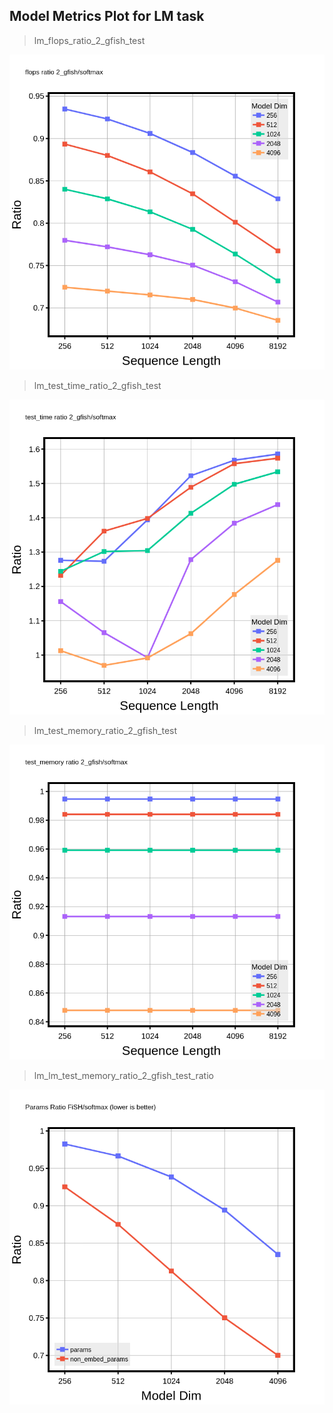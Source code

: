 ## Model Metrics Plot for LM task

> lm_flops_ratio_2_gfish_test

![lm_flops_ratio_2_gfish_test](lm_flops_ratio_2_gfish_test.png)

> lm_test_time_ratio_2_gfish_test

![lm_test_time_ratio_2_gfish_test](lm_test_time_ratio_2_gfish_test.png)

> lm_test_memory_ratio_2_gfish_test

![lm_test_memory_ratio_2_gfish_test](lm_test_memory_ratio_2_gfish_test.png)

> lm_lm_test_memory_ratio_2_gfish_test_ratio

![lm_lm_test_memory_ratio_2_gfish_test_ratio](lm_lm_test_memory_ratio_2_gfish_test_ratio.png)